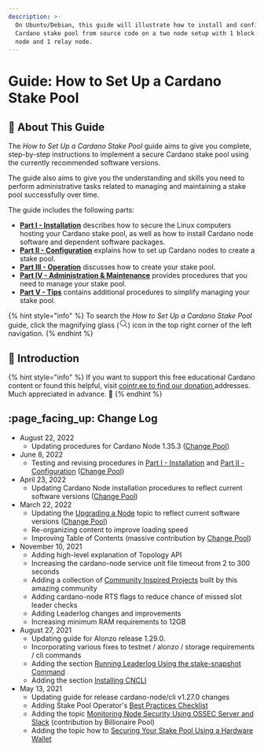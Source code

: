 ```yaml
---
description: >-
  On Ubuntu/Debian, this guide will illustrate how to install and configure a
  Cardano stake pool from source code on a two node setup with 1 block producer
  node and 1 relay node.
---
```


# Guide: How to Set Up a Cardano Stake Pool

## :wrench: About This Guide

The _How to Set Up a Cardano Stake Pool_ guide aims to give you complete, step-by-step instructions to implement a secure Cardano stake pool using the currently recommended software versions.

The guide also aims to give you the understanding and skills you need to perform administrative tasks related to managing and maintaining a stake pool successfully over time.

The guide includes the following parts:

* [**Part I - Installation**](part-i-installation/) describes how to secure the Linux computers hosting your Cardano stake pool, as well as how to install Cardano node software and dependent software packages.
* [**Part II - Configuration**](part-ii-configuration/) explains how to set up Cardano nodes to create a stake pool.
* [**Part III - Operation**](part-iii-operation/) discusses how to create your stake pool.
* [**Part IV - Administration & Maintenance**](part-iv-administration/) provides procedures that you need to manage your stake pool.
* [**Part V - Tips**](part-v-tips/) contains additional procedures to simplify managing your stake pool.

{% hint style="info" %}
To search the _How to Set Up a Cardano Stake Pool_ guide, click the magnifying glass (![](../../../.gitbook/assets/search-icon.png)) icon in the top right corner of the left navigation.
{% endhint %}

## :tada: Introduction

{% hint style="info" %}
If you want to support this free educational Cardano content or found this helpful, visit [cointr.ee to find our donation ](https://cointr.ee/coincashew)addresses. Much appreciated in advance. :pray:
{% endhint %}

## :page\_facing\_up: Change Log

* August 22, 2022
  - Updating procedures for Cardano Node 1.35.3 ([Change Pool](https://change.paradoxicalsphere.com))
* June 8, 2022
  - Testing and revising procedures in [Part I - Installation](part-i-installation/) and [Part II - Configuration](part-ii-configuration/) ([Change Pool](https://change.paradoxicalsphere.com))
* April 23, 2022
  - Updating Cardano Node installation procedures to reflect current software versions ([Change Pool](https://change.paradoxicalsphere.com))
* March 22, 2022
  - Updating the [Upgrading a Node](./part-iv-administration/upgrading-a-node.md) topic to reflect current software versions ([Change Pool](https://change.paradoxicalsphere.com))
  - Re-organizing content to improve loading speed
  - Improving Table of Contents (massive contribution by [Change Pool](https://change.paradoxicalsphere.com))
* November 10, 2021
  - Adding high-level explanation of Topology API
  - Increasing the cardano-node service unit file timeout from 2 to 300 seconds
  - Adding a collection of [Community Inspired Projects](see-also.md#projects) built by this amazing community
  - Adding cardano-node RTS flags to reduce chance of missed slot leader checks
  - Adding Leaderlog changes and improvements
  - Increasing minimum RAM requirements to 12GB
* August 27, 2021
  - Updating guide for Alonzo release 1.29.0.
  - Incorporating various fixes to testnet / alonzo / storage requirements / cli commands
  - Adding the section [Running Leaderlog Using the stake-snapshot Command](part-iii-operation/configuring-slot-leader-calculation.md#stakesnapshot)
  - Adding the section [Installing CNCLI](part-iii-operation/configuring-slot-leader-calculation.md#cncli)
* May 13, 2021
  - Updating guide for release cardano-node/cli v1.27.0 changes
  - Adding Stake Pool Operator's [Best Practices Checklist](./appendix-best-practices-checklist.md)
  - Adding the topic [Monitoring Node Security Using OSSEC Server and Slack](./part-v-tips/monitoring-node-security-using-ossec-server-and-slack.md) (contribution by Billionaire Pool)
  - Adding the topic how to [Securing Your Stake Pool Using a Hardware Wallet](./part-iii-operation/securing-your-stake-pool-using-a-hardware-wallet.md)

